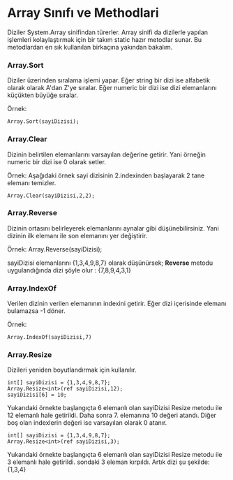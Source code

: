 # Array Sınıfı ve Methodlari
Diziler System.Array sinifindan türerler. Array sinifi da dizilerle yapılan işlemleri kolaylaştırmak için bir takım static hazır metodlar sunar. Bu metodlardan en sık kullanılan birkaçına yakından bakalım. 

### Array.Sort
Diziler üzerinden sıralama işlemi yapar. Eğer string bir dizi ise alfabetik olarak olarak A'dan Z'ye sıralar. Eğer numeric bir dizi ise dizi elemanlarını küçükten büyüğe sıralar.

Örnek:

    Array.Sort(sayiDizisi);

### Array.Clear

Dizinin belirtilen elemanlarını varsayılan değerine getirir. Yani örneğin numeric bir dizi ise 0 olarak setler. 

Örnek: Aşağıdaki örnek sayi dizisinin 2.indexinden başlayarak 2 tane elemanı temizler.  

    Array.Clear(sayiDizisi,2,2);

### Array.Reverse

Dizinin ortasını belirleyerek elemanlarını aynalar  gibi düşünebilirsiniz. Yani dizinin ilk elemanı ile son elemanını yer değiştirir.

Örnek: 
        Array.Reverse(sayiDizisi);

sayiDizisi elemanlarını {1,3,4,9,8,7} olarak düşünürsek; **Reverse** metodu uygulandığında dizi şöyle olur : {7,8,9,4,3,1}

### Array.IndexOf

Verilen dizinin verilen elemanının indexini getirir. Eğer dizi içerisinde elemanı bulamazsa -1 döner. 

Örnek: 

    Array.IndexOf(sayiDizisi,7)


### Array.Resize 
Dizileri yeniden boyutlandırmak için kullanılır. 

    int[] sayiDizisi = {1,3,4,9,8,7};
    Array.Resize<int>(ref sayiDizisi,12);
    sayiDizisi[6] = 10;

Yukarıdaki örnekte başlangıçta 6 elemanlı olan sayiDizisi Resize metodu ile 12 elemanlı hale getirildi. Daha sonra 7. elemanına 10 değeri atandı. Diğer boş olan indexlerin değeri ise varsayılan olarak 0 atanır. 

    int[] sayiDizisi = {1,3,4,9,8,7};
    Array.Resize<int>(ref sayiDizisi,3);

Yukarıdaki örnekte başlangıçta 6 elemanlı olan sayiDizisi Resize metodu ile 3 elemanlı hale getirildi. sondaki 3 eleman kırpıldı. Artık dizi şu şekilde: {1,3,4}